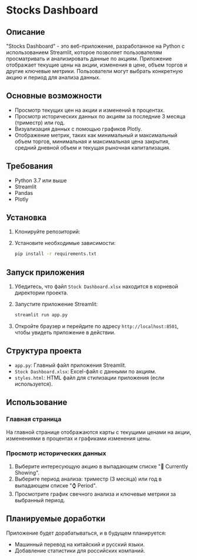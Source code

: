 # Stocks Dashboard

## Описание

"Stocks Dashboard" - это веб-приложение, разработанное на Python с использованием Streamlit, которое позволяет пользователям просматривать и анализировать данные по акциям. Приложение отображает текущие цены на акции, изменения в цене, объем торгов и другие ключевые метрики. Пользователи могут выбрать конкретную акцию и период для анализа данных.

## Основные возможности

- Просмотр текущих цен на акции и изменений в процентах.
- Просмотр исторических данных по акциям за последние 3 месяца (триместр) или год.
- Визуализация данных с помощью графиков Plotly.
- Отображение метрик, таких как минимальный и максимальный объем торгов, минимальная и максимальная цена закрытия, средний дневной объем и текущая рыночная капитализация.

## Требования

- Python 3.7 или выше
- Streamlit
- Pandas
- Plotly

## Установка

1. Клонируйте репозиторий:


2. Установите необходимые зависимости:

    ```bash
    pip install -r requirements.txt
    ```

## Запуск приложения

1. Убедитесь, что файл `Stock Dashboard.xlsx` находится в корневой директории проекта.
2. Запустите приложение Streamlit:

    ```bash
    streamlit run app.py
    ```

3. Откройте браузер и перейдите по адресу `http://localhost:8501`, чтобы увидеть приложение в действии.

## Структура проекта

- `app.py`: Главный файл приложения Streamlit.
- `Stock Dashboard.xlsx`: Excel-файл с данными по акциям.
- `styles.html`: HTML файл для стилизации приложения (если используется).

## Использование

### Главная страница

На главной странице отображаются карты с текущими ценами на акции, изменениями в процентах и графиками изменения цены.

### Просмотр исторических данных

1. Выберите интересующую акцию в выпадающем списке "📰 Currently Showing".
2. Выберите период анализа: триместр (3 месяца) или год в выпадающем списке "⌚ Period".
3. Просмотрите график свечного анализа и ключевые метрики за выбранный период.

## Планируемые доработки

Приложение будет дорабатываться, и в будущем планируется:

- Машинный перевод на китайский и русский языки.
- Добавление статистики для российских компаний.

